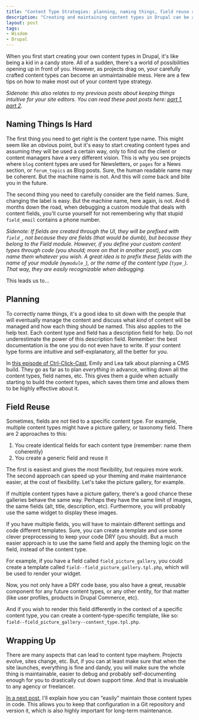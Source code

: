 ```yaml
---
title: "Content Type Strategies: planning, naming things, field reuse and DRY theming"
description: "Creating and maintaining content types in Drupal can be a challenge and get overwhelming. Here are a few tips based on my experience."
layout: post
tags:
- Wisdom
- Drupal
---
```


When you first start creating your own content types in Drupal, it's like being a kid in a candy store. All of a sudden, there's a world of possibilities opening up in front of you. However, as projects drag on, your carefully crafted content types can become an unmaintainable mess. Here are a few tips on how to make most out of your content type strategy.

*Sidenote: this also relates to my previous posts about keeping things intuitive for your site editors. You can read these past posts here: [part 1](/lore/2015/03/11/take-your-editors-ux-to-the-next-level-part-1/), [part 2](/lore/2015/03/18/take-your-editors-ux-to-the-next-level-part-2/).*

## Naming Things Is Hard

The first thing you need to get right is the content type name. This might seem like an obvious point, but it's easy to start creating content types and assuming they will be used a certain way, only to find out the client or content managers have a very different vision. This is why you see projects where `blog` content types are used for Newsletters, or `pages` for a News section, or `forum_topics` as Blog posts. Sure, the human readable name may be coherent. But the machine name is not. And this will come back and bite you in the future.

The second thing you need to carefully consider are the field names. Sure, changing the label is easy. But the machine name, here again, is not. And 6 months down the road, when debugging a custom module that deals with content fields, you'll curse yourself for not remembering why that stupid `field_email` contains a phone number.

*Sidenote: If fields are created through the UI, they will be prefixed with `field_`, not because they are fields (that would be dumb), but because they belong to the Field module. However, if you define your custom content types through code (you should; more on that in another post), you can name them whatever you wish. A great idea is to prefix these fields with the name of your module (`mymodule_`), or the name of the content type (`type_`). That way, they are easily recognizable when debugging.*

This leads us to...

## Planning

To correctly name things, it's a good idea to sit down with the people that will eventually manage the content and discuss what *kind* of content will be managed and how each thing should be named. This also applies to the help text. Each content type and field has a description field for help. Do not underestimate the power of this description field. Remember: the best documentation is the one you do not even have to write. If your content type forms are intuitive and self-explanatory, all the better for you.

In [this episode of Ctrl-Click-Cast](http://ctrlclickcast.com/episodes/build-planning-for-cmss), Emily and Lea talk about planning a CMS build. They go as far as to plan *everything* in advance, writing down all the content types, field names, etc. This gives them a guide when actually starting to build the content types, which saves them time and allows them to be highly effective about it.

## Field Reuse

Sometimes, fields are not tied to a specific content type. For example, multiple content types might have a picture gallery, or taxonomy field. There are 2 approaches to this:

1. You create identical fields for each content type (remember: name them coherently)
2. You create a generic field and reuse it

The first is easiest and gives the most flexibility, but requires more work. The second approach can speed up your theming and make maintenance easier, at the cost of flexibility. Let's take the picture gallery, for example.

If multiple content types have a picture gallery, there's a good chance these galleries behave the same way. Perhaps they have the same limit of images, the same fields (alt, title, description,  etc). Furthermore, you will probably use the same widget to display these images.

If you have multiple fields, you will have to maintain different settings and code different templates. Sure, you can create a template and use some clever preprocessing to keep your code DRY (you should). But a much easier approach is to use the same field and apply the theming logic on the field, instead of the content type.

For example, if you have a field called `field_picture_gallery`, you could create a template called `field--field_picture_gallery.tpl.php`, which will be used to render your widget.

Now, you not only have a DRY code base, you also have a great, reusable component for any future content types, or any other entity, for that matter (like user profiles, products in Drupal Commerce, etc).

And if you wish to render this field differently in the context of a specific content type, you can create a content-type-specific template, like so: `field--field_picture_gallery--content_type.tpl.php`.

## Wrapping Up

There are many aspects that can lead to content type mayhem. Projects evolve, sites change, etc. But, if you can at least make sure that when the site launches, everything is fine and dandy, you will make sure the whole thing is maintainable, easier to debug and probably self-documenting enough for you to drastically cut down support time. And that is invaluable to any agency or freelancer.

[In a next post](/lore/2015/05/01/content-type-strategies-part-2-in-code/), I'll explain how you can &ldquo;easily&rdquo; maintain those content types in code. This allows you to keep that configuration in a Git repository and version it, which is also highly important for long-term maintenance.
